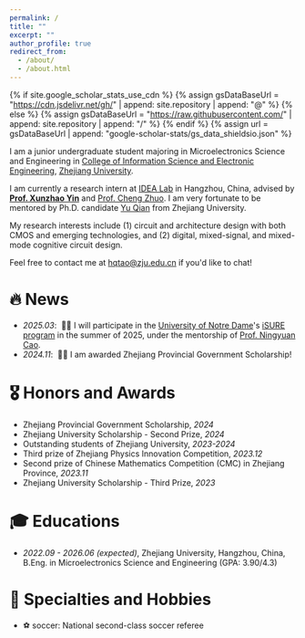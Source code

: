 ```yaml
---
permalink: /
title: ""
excerpt: ""
author_profile: true
redirect_from: 
  - /about/
  - /about.html
---
```


{% if site.google_scholar_stats_use_cdn %}
{% assign gsDataBaseUrl = "https://cdn.jsdelivr.net/gh/" | append: site.repository | append: "@" %}
{% else %}
{% assign gsDataBaseUrl = "https://raw.githubusercontent.com/" | append: site.repository | append: "/" %}
{% endif %}
{% assign url = gsDataBaseUrl | append: "google-scholar-stats/gs_data_shieldsio.json" %}

<span class='anchor' id='about-me'></span>

I am a junior undergraduate student majoring in Microelectronics Science and Engineering in [College of Information Science and Electronic Engineering](http://www.isee.zju.edu.cn/iseenglish/), [Zhejiang University](https://www.zju.edu.cn/english/).

I am currently a research intern at [IDEA Lab](https://zju-idea.github.io/) in Hangzhou, China, advised by [**Prof. Xunzhao Yin**](https://scholar.google.com/citations?user=snOTdoIAAAAJ) and [Prof. Cheng Zhuo](https://scholar.google.com/citations?user=-XSbEFAAAAAJ). I am very fortunate to be mentored by Ph.D. candidate [Yu Qian](https://jerry-chandler.github.io/) from Zhejiang University.

My research interests include (1) circuit and architecture design with both CMOS and emerging technologies, and (2) digital, mixed-signal, and mixed-mode cognitive circuit design.

Feel free to contact me at hqtao@zju.edu.cn if you'd like to chat!


# 🔥 News
- *2025.03*: &nbsp;🎉🎉 I will participate in the [University of Notre Dame](https://www.nd.edu/)'s [iSURE program](https://ndi-sa.nd.edu/index.cfm?FuseAction=Programs.ViewProgramAngular&id=10096) in the summer of 2025, under the mentorship of [Prof. Ningyuan Cao](https://csirlab.nd.edu/).
- *2024.11*: &nbsp;🎉🎉 I am awarded Zhejiang Provincial Government Scholarship!

# 🎖️ Honors and Awards
- Zhejiang Provincial Government Scholarship, *2024*
- Zhejiang University Scholarship - Second Prize, *2024*
- Outstanding students of Zhejiang University, *2023-2024*
- Third prize of Zhejiang Physics Innovation Competition, *2023.12*
- Second prize of Chinese Mathematics Competition (CMC) in Zhejiang Province, *2023.11*
- Zhejiang University Scholarship - Third Prize, *2023*

# 🎓 Educations
- *2022.09 - 2026.06 (expected)*, Zhejiang University, Hangzhou, China, B.Eng. in Microelectronics Science and Engineering (GPA: 3.90/4.3)

# 🏃 Specialties and Hobbies
- ⚽ soccer: National second-class soccer referee
